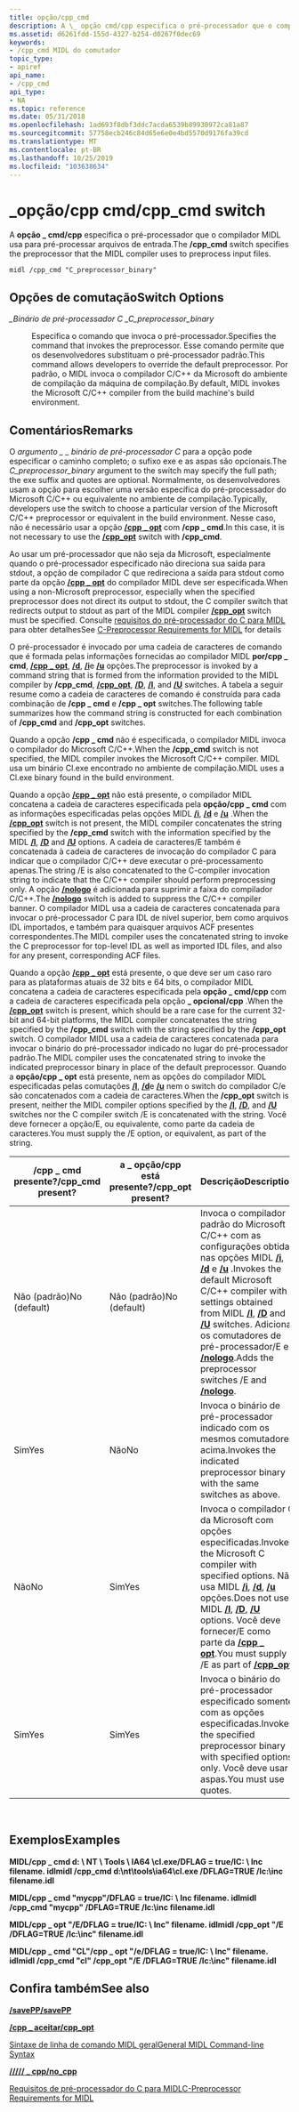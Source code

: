 ```yaml
---
title: opção/cpp_cmd
description: A \_ opção cmd/cpp especifica o pré-processador que o compilador MIDL usa para pré-processar arquivos de entrada.
ms.assetid: d6261fdd-155d-4327-b254-d0267f0dec69
keywords:
- /cpp_cmd MIDL do comutador
topic_type:
- apiref
api_name:
- /cpp_cmd
api_type:
- NA
ms.topic: reference
ms.date: 05/31/2018
ms.openlocfilehash: 1ad693f8dbf3ddc7acda6539b89930972ca81a87
ms.sourcegitcommit: 57758ecb246c84d65e6e0e4bd5570d9176fa39cd
ms.translationtype: MT
ms.contentlocale: pt-BR
ms.lasthandoff: 10/25/2019
ms.locfileid: "103638634"
---
```

# <a name="cpp_cmd-switch"></a><span data-ttu-id="d5e20-104">\_opção/cpp cmd</span><span class="sxs-lookup"><span data-stu-id="d5e20-104">/cpp\_cmd switch</span></span>

<span data-ttu-id="d5e20-105">A **opção \_ cmd/cpp** especifica o pré-processador que o compilador MIDL usa para pré-processar arquivos de entrada.</span><span class="sxs-lookup"><span data-stu-id="d5e20-105">The **/cpp\_cmd** switch specifies the preprocessor that the MIDL compiler uses to preprocess input files.</span></span>

``` syntax
midl /cpp_cmd "C_preprocessor_binary"
```

## <a name="switch-options"></a><span data-ttu-id="d5e20-106">Opções de comutação</span><span class="sxs-lookup"><span data-stu-id="d5e20-106">Switch Options</span></span>

<dl> <dt>

<span data-ttu-id="d5e20-107">*\_Binário de pré-processador C \_*</span><span class="sxs-lookup"><span data-stu-id="d5e20-107">*C\_preprocessor\_binary*</span></span> 
</dt> <dd>

<span data-ttu-id="d5e20-108">Especifica o comando que invoca o pré-processador.</span><span class="sxs-lookup"><span data-stu-id="d5e20-108">Specifies the command that invokes the preprocessor.</span></span> <span data-ttu-id="d5e20-109">Esse comando permite que os desenvolvedores substituam o pré-processador padrão.</span><span class="sxs-lookup"><span data-stu-id="d5e20-109">This command allows developers to override the default preprocessor.</span></span> <span data-ttu-id="d5e20-110">Por padrão, o MIDL invoca o compilador C/C++ da Microsoft do ambiente de compilação da máquina de compilação.</span><span class="sxs-lookup"><span data-stu-id="d5e20-110">By default, MIDL invokes the Microsoft C/C++ compiler from the build machine's build environment.</span></span>

</dd> </dl>

## <a name="remarks"></a><span data-ttu-id="d5e20-111">Comentários</span><span class="sxs-lookup"><span data-stu-id="d5e20-111">Remarks</span></span>

<span data-ttu-id="d5e20-112">O *argumento \_ \_ binário de pré-processador C* para a opção pode especificar o caminho completo; o sufixo exe e as aspas são opcionais.</span><span class="sxs-lookup"><span data-stu-id="d5e20-112">The *C\_preprocessor\_binary* argument to the switch may specify the full path; the exe suffix and quotes are optional.</span></span> <span data-ttu-id="d5e20-113">Normalmente, os desenvolvedores usam a opção para escolher uma versão específica do pré-processador do Microsoft C/C++ ou equivalente no ambiente de compilação.</span><span class="sxs-lookup"><span data-stu-id="d5e20-113">Typically, developers use the switch to choose a particular version of the Microsoft C/C++ preprocessor or equivalent in the build environment.</span></span> <span data-ttu-id="d5e20-114">Nesse caso, não é necessário usar a opção [**/cpp \_ opt**](-cpp-opt.md) com **/cpp \_ cmd**.</span><span class="sxs-lookup"><span data-stu-id="d5e20-114">In this case, it is not necessary to use the [**/cpp\_opt**](-cpp-opt.md) switch with **/cpp\_cmd**.</span></span>

<span data-ttu-id="d5e20-115">Ao usar um pré-processador que não seja da Microsoft, especialmente quando o pré-processador especificado não direciona sua saída para stdout, a opção de compilador C que redireciona a saída para stdout como parte da opção [**/cpp \_ opt**](-cpp-opt.md) do compilador MIDL deve ser especificada.</span><span class="sxs-lookup"><span data-stu-id="d5e20-115">When using a non-Microsoft preprocessor, especially when the specified preprocessor does not direct its output to stdout, the C compiler switch that redirects output to stdout as part of the MIDL compiler [**/cpp\_opt**](-cpp-opt.md) switch must be specified.</span></span> <span data-ttu-id="d5e20-116">Consulte [requisitos do pré-processador do C para MIDL](c-preprocessor-requirements-for-midl.md) para obter detalhes</span><span class="sxs-lookup"><span data-stu-id="d5e20-116">See [C-Preprocessor Requirements for MIDL](c-preprocessor-requirements-for-midl.md) for details</span></span>

<span data-ttu-id="d5e20-117">O pré-processador é invocado por uma cadeia de caracteres de comando que é formada pelas informações fornecidas ao compilador MIDL **por/cpp \_ cmd**, [**/cpp \_ opt**](-cpp-opt.md), [**/d**](-d.md), [**/i**](-i.md)e [**/u**](-u.md) opções.</span><span class="sxs-lookup"><span data-stu-id="d5e20-117">The preprocessor is invoked by a command string that is formed from the information provided to the MIDL compiler by **/cpp\_cmd**, [**/cpp\_opt**](-cpp-opt.md), [**/D**](-d.md), [**/I**](-i.md), and [**/U**](-u.md) switches.</span></span> <span data-ttu-id="d5e20-118">A tabela a seguir resume como a cadeia de caracteres de comando é construída para cada combinação de **/cpp \_ cmd** e **/cpp \_ opt** switches.</span><span class="sxs-lookup"><span data-stu-id="d5e20-118">The following table summarizes how the command string is constructed for each combination of **/cpp\_cmd** and **/cpp\_opt** switches.</span></span>

<span data-ttu-id="d5e20-119">Quando a opção **/cpp \_ cmd** não é especificada, o compilador MIDL invoca o compilador do Microsoft C/C++.</span><span class="sxs-lookup"><span data-stu-id="d5e20-119">When the **/cpp\_cmd** switch is not specified, the MIDL compiler invokes the Microsoft C/C++ compiler.</span></span> <span data-ttu-id="d5e20-120">MIDL usa um binário Cl.exe encontrado no ambiente de compilação.</span><span class="sxs-lookup"><span data-stu-id="d5e20-120">MIDL uses a Cl.exe binary found in the build environment.</span></span>

<span data-ttu-id="d5e20-121">Quando a opção [**/cpp \_ opt**](-cpp-opt.md) não está presente, o compilador MIDL concatena a cadeia de caracteres especificada pela **opção/cpp \_ cmd** com as informações especificadas pelas opções MIDL [**/i**](-i.md), [**/d**](-d.md) e [**/u**](-u.md) .</span><span class="sxs-lookup"><span data-stu-id="d5e20-121">When the [**/cpp\_opt**](-cpp-opt.md) switch is not present, the MIDL compiler concatenates the string specified by the **/cpp\_cmd** switch with the information specified by the MIDL [**/I**](-i.md), [**/D**](-d.md) and [**/U**](-u.md) options.</span></span> <span data-ttu-id="d5e20-122">A cadeia de caracteres/E também é concatenada à cadeia de caracteres de invocação do compilador C para indicar que o compilador C/C++ deve executar o pré-processamento apenas.</span><span class="sxs-lookup"><span data-stu-id="d5e20-122">The string /E is also concatenated to the C-compiler invocation string to indicate that the C/C++ compiler should perform preprocessing only.</span></span> <span data-ttu-id="d5e20-123">A opção [**/nologo**](-nologo.md) é adicionada para suprimir a faixa do compilador C/C++.</span><span class="sxs-lookup"><span data-stu-id="d5e20-123">The [**/nologo**](-nologo.md) switch is added to suppress the C/C++ compiler banner.</span></span> <span data-ttu-id="d5e20-124">O compilador MIDL usa a cadeia de caracteres concatenada para invocar o pré-processador C para IDL de nível superior, bem como arquivos IDL importados, e também para quaisquer arquivos ACF presentes correspondentes.</span><span class="sxs-lookup"><span data-stu-id="d5e20-124">The MIDL compiler uses the concatenated string to invoke the C preprocessor for top-level IDL as well as imported IDL files, and also for any present, corresponding ACF files.</span></span>

<span data-ttu-id="d5e20-125">Quando a opção [**/cpp \_ opt**](-cpp-opt.md) está presente, o que deve ser um caso raro para as plataformas atuais de 32 bits e 64 bits, o compilador MIDL concatena a cadeia de caracteres especificada pela **opção \_ cmd/cpp** com a cadeia de caracteres especificada pela opção **\_ opcional/cpp** .</span><span class="sxs-lookup"><span data-stu-id="d5e20-125">When the [**/cpp\_opt**](-cpp-opt.md) switch is present, which should be a rare case for the current 32-bit and 64-bit platforms, the MIDL compiler concatenates the string specified by the **/cpp\_cmd** switch with the string specified by the **/cpp\_opt** switch.</span></span> <span data-ttu-id="d5e20-126">O compilador MIDL usa a cadeia de caracteres concatenada para invocar o binário do pré-processador indicado no lugar do pré-processador padrão.</span><span class="sxs-lookup"><span data-stu-id="d5e20-126">The MIDL compiler uses the concatenated string to invoke the indicated preprocessor binary in place of the default preprocessor.</span></span> <span data-ttu-id="d5e20-127">Quando a **opção/cpp \_ opt** está presente, nem as opções do compilador MIDL especificadas pelas comutações [**/I**](-i.md), [**/d**](-d.md)e [**/u**](-u.md) nem o switch do compilador C/e são concatenados com a cadeia de caracteres.</span><span class="sxs-lookup"><span data-stu-id="d5e20-127">When the **/cpp\_opt** switch is present, neither the MIDL compiler options specified by the [**/I**](-i.md), [**/D**](-d.md), and [**/U**](-u.md) switches nor the C compiler switch /E is concatenated with the string.</span></span> <span data-ttu-id="d5e20-128">Você deve fornecer a opção/E, ou equivalente, como parte da cadeia de caracteres.</span><span class="sxs-lookup"><span data-stu-id="d5e20-128">You must supply the /E option, or equivalent, as part of the string.</span></span>



| <span data-ttu-id="d5e20-129">/cpp \_ cmd presente?</span><span class="sxs-lookup"><span data-stu-id="d5e20-129">/cpp\_cmd present?</span></span> | <span data-ttu-id="d5e20-130">a \_ opção/cpp está presente?</span><span class="sxs-lookup"><span data-stu-id="d5e20-130">/cpp\_opt present?</span></span> | <span data-ttu-id="d5e20-131">Descrição</span><span class="sxs-lookup"><span data-stu-id="d5e20-131">Description</span></span>                                                                                                                                                                                                       |
|--------------------|--------------------|-------------------------------------------------------------------------------------------------------------------------------------------------------------------------------------------------------------------|
| <span data-ttu-id="d5e20-132">Não (padrão)</span><span class="sxs-lookup"><span data-stu-id="d5e20-132">No (default)</span></span>       | <span data-ttu-id="d5e20-133">Não (padrão)</span><span class="sxs-lookup"><span data-stu-id="d5e20-133">No (default)</span></span>       | <span data-ttu-id="d5e20-134">Invoca o compilador padrão do Microsoft C/C++ com as configurações obtidas nas opções MIDL [**/i**](-i.md), [**/d**](-d.md) e [**/u**](-u.md) .</span><span class="sxs-lookup"><span data-stu-id="d5e20-134">Invokes the default Microsoft C/C++ compiler with settings obtained from MIDL [**/I**](-i.md), [**/D**](-d.md) and [**/U**](-u.md) switches.</span></span> <span data-ttu-id="d5e20-135">Adiciona os comutadores de pré-processador/E e [**/nologo**](-nologo.md).</span><span class="sxs-lookup"><span data-stu-id="d5e20-135">Adds the preprocessor switches /E and [**/nologo**](-nologo.md).</span></span> |
| <span data-ttu-id="d5e20-136">Sim</span><span class="sxs-lookup"><span data-stu-id="d5e20-136">Yes</span></span>                | <span data-ttu-id="d5e20-137">Não</span><span class="sxs-lookup"><span data-stu-id="d5e20-137">No</span></span>                 | <span data-ttu-id="d5e20-138">Invoca o binário de pré-processador indicado com os mesmos comutadores acima.</span><span class="sxs-lookup"><span data-stu-id="d5e20-138">Invokes the indicated preprocessor binary with the same switches as above.</span></span>                                                                                                                                        |
| <span data-ttu-id="d5e20-139">Não</span><span class="sxs-lookup"><span data-stu-id="d5e20-139">No</span></span>                 | <span data-ttu-id="d5e20-140">Sim</span><span class="sxs-lookup"><span data-stu-id="d5e20-140">Yes</span></span>                | <span data-ttu-id="d5e20-141">Invoca o compilador C da Microsoft com opções especificadas.</span><span class="sxs-lookup"><span data-stu-id="d5e20-141">Invokes the Microsoft C compiler with specified options.</span></span> <span data-ttu-id="d5e20-142">Não usa MIDL [**/i**](-i.md), [**/d**](-d.md), [**/u**](-u.md) opções.</span><span class="sxs-lookup"><span data-stu-id="d5e20-142">Does not use MIDL [**/I**](-i.md), [**/D**](-d.md), [**/U**](-u.md) options.</span></span> <span data-ttu-id="d5e20-143">Você deve fornecer/E como parte da [**/cpp \_ opt**](-cpp-opt.md).</span><span class="sxs-lookup"><span data-stu-id="d5e20-143">You must supply /E as part of [**/cpp\_opt**](-cpp-opt.md).</span></span>             |
| <span data-ttu-id="d5e20-144">Sim</span><span class="sxs-lookup"><span data-stu-id="d5e20-144">Yes</span></span>                | <span data-ttu-id="d5e20-145">Sim</span><span class="sxs-lookup"><span data-stu-id="d5e20-145">Yes</span></span>                | <span data-ttu-id="d5e20-146">Invoca o binário do pré-processador especificado somente com as opções especificadas.</span><span class="sxs-lookup"><span data-stu-id="d5e20-146">Invokes the specified preprocessor binary with specified options only.</span></span> <span data-ttu-id="d5e20-147">Você deve usar aspas.</span><span class="sxs-lookup"><span data-stu-id="d5e20-147">You must use quotes.</span></span>                                                                                                                       |



 

## <a name="examples"></a><span data-ttu-id="d5e20-148">Exemplos</span><span class="sxs-lookup"><span data-stu-id="d5e20-148">Examples</span></span>

<span data-ttu-id="d5e20-149">**MIDL/cpp \_ cmd d: \\ NT \\ Tools \\ IA64 \\cl.exe/DFLAG = true/IC: \\ Inc filename. idl**</span><span class="sxs-lookup"><span data-stu-id="d5e20-149">**midl /cpp\_cmd d:\\nt\\tools\\ia64\\cl.exe /DFLAG=TRUE /Ic:\\inc filename.idl**</span></span>

<span data-ttu-id="d5e20-150">**MIDL/cpp \_ cmd "mycpp"/DFLAG = true/IC: \\ Inc filename. idl**</span><span class="sxs-lookup"><span data-stu-id="d5e20-150">**midl /cpp\_cmd "mycpp" /DFLAG=TRUE /Ic:\\inc filename.idl**</span></span>

<span data-ttu-id="d5e20-151">**MIDL/cpp \_ opt "/E/DFLAG = true/IC: \\ Inc" filename. idl**</span><span class="sxs-lookup"><span data-stu-id="d5e20-151">**midl /cpp\_opt "/E /DFLAG=TRUE /Ic:\\inc" filename.idl**</span></span>

<span data-ttu-id="d5e20-152">**MIDL/cpp \_ cmd "CL"/cpp \_ opt "/e/DFLAG = true/IC: \\ Inc" filename. idl**</span><span class="sxs-lookup"><span data-stu-id="d5e20-152">**midl /cpp\_cmd "cl" /cpp\_opt "/E /DFLAG=TRUE /Ic:\\inc" filename.idl**</span></span>

## <a name="see-also"></a><span data-ttu-id="d5e20-153">Confira também</span><span class="sxs-lookup"><span data-stu-id="d5e20-153">See also</span></span>

<dl> <dt>

[<span data-ttu-id="d5e20-154">**/savePP**</span><span class="sxs-lookup"><span data-stu-id="d5e20-154">**/savePP**</span></span>](-savepp.md)
</dt> <dt>

[<span data-ttu-id="d5e20-155">**/cpp \_ aceitar**</span><span class="sxs-lookup"><span data-stu-id="d5e20-155">**/cpp\_opt**</span></span>](-cpp-opt.md)
</dt> <dt>

[<span data-ttu-id="d5e20-156">Sintaxe de linha de comando MIDL geral</span><span class="sxs-lookup"><span data-stu-id="d5e20-156">General MIDL Command-line Syntax</span></span>](general-midl-command-line-syntax.md)
</dt> <dt>

[<span data-ttu-id="d5e20-157">**///// \_ cpp**</span><span class="sxs-lookup"><span data-stu-id="d5e20-157">**/no\_cpp**</span></span>](-no-cpp-nocpp.md)
</dt> <dt>

[<span data-ttu-id="d5e20-158">Requisitos de pré-processador do C para MIDL</span><span class="sxs-lookup"><span data-stu-id="d5e20-158">C-Preprocessor Requirements for MIDL</span></span>](c-preprocessor-requirements-for-midl.md)
</dt> </dl>

 

 




